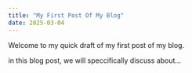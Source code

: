 ```yaml
---
title: "My First Post Of My Blog"
date: 2025-03-04
---
```


Welcome to my quick draft of my first post of my blog.

in this blog post, we will speccifically discuss about...
